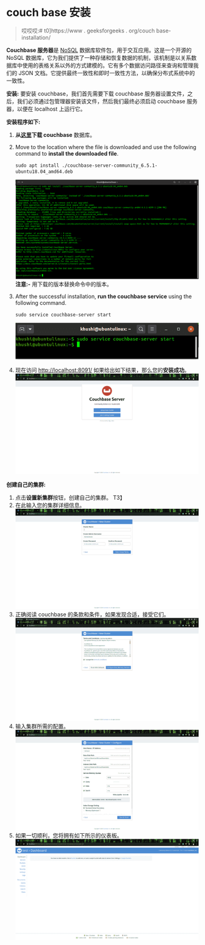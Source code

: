 # couch base 安装

> 哎哎哎:# t0]https://www . geeksforgeeks . org/couch base-installation/

**Couchbase 服务器**是 [NoSQL](https://www.geeksforgeeks.org/introduction-to-nosql/) 数据库软件包，用于交互应用。这是一个开源的 NoSQL 数据库，它为我们提供了一种存储和恢复数据的机制，该机制是以关系数据库中使用的表格关系以外的方式建模的。它有多个数据访问路径来查询和管理我们的 JSON 文档。它提供最终一致性和即时一致性方法，以确保分布式系统中的一致性。

**安装:**
要安装 couchbase，我们首先需要下载 couchbase 服务器设置文件，之后，我们必须通过包管理器安装该文件，然后我们最终必须启动 couchbase 服务器，以便在 localhost 上运行它。

**安装程序如下:**

1.  **从[这里](https://www.couchbase.com/downloads)下载 couchbase** 数据库。
2.  Move to the location where the file is downloaded and use the following command to **install the downloaded file**.

    ```
    sudo apt install ./couchbase-server-community_6.5.1-ubuntu18.04_amd64.deb
    ```

    ![couchbase-install](img/55e4d3e1c46c151497054946deb2162a.png)
    **注意:-** 用下载的版本替换命令中的版本。

3.  After the successful installation, **run the couchbase service** using the following command.

    ```
    sudo service couchbase-server start
    ```

    ![couchbase-service-start](img/6247789f6283aade535c0dce370b62ef.png)

4.  现在访问 [http://localhost:8091/](http://localhost:8091/) 如果给出如下结果，那么您的**安装成功**。
    ![couchbase-successful-installation](img/1dfc229e7883b36d8b1683c2fff8f371.png)

**创建自己的集群:**

1.  点击**设置新集群**按钮，创建自己的集群。
    T3】
2.  在此输入您的集群详细信息。
    ![enter-cluster-details](img/89db9a988223a2d151cd7b565e7bd4c9.png)
3.  正确阅读 couchbase 的条款和条件，如果发现合适，接受它们。
    ![accept-terms-conditions](img/068def13a238e4cff8d83506ea9192ff.png)
4.  输入集群所需的配置。
    ![configure-cluster-couchbase](img/8e5157a03097420c46196b840974f652.png)
5.  如果一切顺利，您将拥有如下所示的仪表板。
    ![couchbase-dashboard](img/57856152c594283fdcfc65b182231954.png)